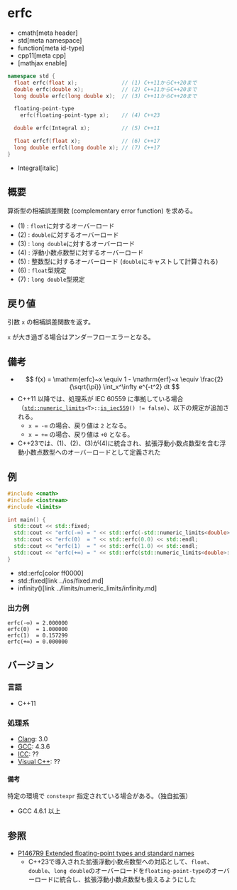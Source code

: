# erfc
* cmath[meta header]
* std[meta namespace]
* function[meta id-type]
* cpp11[meta cpp]
* [mathjax enable]

```cpp
namespace std {
  float erfc(float x);              // (1) C++11からC++20まで
  double erfc(double x);            // (2) C++11からC++20まで
  long double erfc(long double x);  // (3) C++11からC++20まで

  floating-point-type
    erfc(floating-point-type x);    // (4) C++23

  double erfc(Integral x);          // (5) C++11

  float erfcf(float x);             // (6) C++17
  long double erfcl(long double x); // (7) C++17
}
```
* Integral[italic]

## 概要
算術型の相補誤差関数 (complementary error function) を求める。

- (1) : `float`に対するオーバーロード
- (2) : `double`に対するオーバーロード
- (3) : `long double`に対するオーバーロード
- (4) : 浮動小数点数型に対するオーバーロード
- (5) : 整数型に対するオーバーロード (`double`にキャストして計算される)
- (6) : `float`型規定
- (7) : `long double`型規定


## 戻り値
引数 `x` の相補誤差関数を返す。

`x` が大き過ぎる場合はアンダーフローエラーとなる。

## 備考
- $$ f(x) = \mathrm{erfc}~x \equiv 1 - \mathrm{erf}~x \equiv \frac{2}{\sqrt{\pi}} \int_x^\infty e^{-t^2} dt $$
- C++11 以降では、処理系が IEC 60559 に準拠している場合（[`std::numeric_limits`](../limits/numeric_limits.md)`<T>::`[`is_iec559`](../limits/numeric_limits/is_iec559.md)`() != false`）、以下の規定が追加される。
    - `x = -∞` の場合、戻り値は `2` となる。
    - `x = +∞` の場合、戻り値は `+0` となる。
- C++23では、(1)、(2)、(3)が(4)に統合され、拡張浮動小数点数型を含む浮動小数点数型へのオーバーロードとして定義された


## 例
```cpp example
#include <cmath>
#include <iostream>
#include <limits>

int main() {
  std::cout << std::fixed;
  std::cout << "erfc(-∞) = " << std::erfc(-std::numeric_limits<double>::infinity()) << std::endl;
  std::cout << "erfc(0)  = " << std::erfc(0.0) << std::endl;
  std::cout << "erfc(1)  = " << std::erfc(1.0) << std::endl;
  std::cout << "erfc(+∞) = " << std::erfc(std::numeric_limits<double>::infinity()) << std::endl;
}
```
* std::erfc[color ff0000]
* std::fixed[link ../ios/fixed.md]
* infinity()[link ../limits/numeric_limits/infinity.md]

### 出力例
```
erfc(-∞) = 2.000000
erfc(0)  = 1.000000
erfc(1)  = 0.157299
erfc(+∞) = 0.000000
```

## バージョン
### 言語
- C++11

### 処理系
- [Clang](/implementation.md#clang): 3.0
- [GCC](/implementation.md#gcc): 4.3.6
- [ICC](/implementation.md#icc): ??
- [Visual C++](/implementation.md#visual_cpp): ??

#### 備考
特定の環境で `constexpr` 指定されている場合がある。（独自拡張）

- GCC 4.6.1 以上


## 参照
- [P1467R9 Extended floating-point types and standard names](https://www.open-std.org/jtc1/sc22/wg21/docs/papers/2022/p1467r9.html)
    - C++23で導入された拡張浮動小数点数型への対応として、`float`、`double`、`long double`のオーバーロードを`floating-point-type`のオーバーロードに統合し、拡張浮動小数点数型も扱えるようにした
